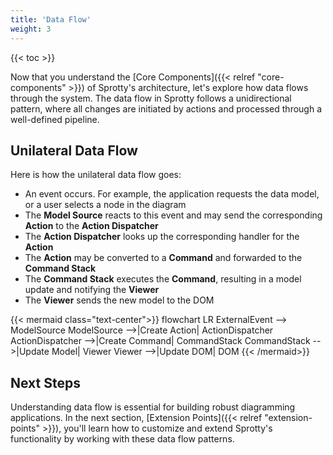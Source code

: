 ```yaml
---
title: 'Data Flow'
weight: 3
---
```


{{< toc >}}

Now that you understand the [Core Components]({{< relref "core-components" >}}) of Sprotty's architecture, let's explore how data flows through the system. The data flow in Sprotty follows a unidirectional pattern, where all changes are initiated by actions and processed through a well-defined pipeline.

## Unilateral Data Flow

Here is how the unilateral data flow goes:

- An event occurs. For example, the application requests the data model, or a user selects a node in the diagram
- The **Model Source** reacts to this event and may send the corresponding **Action** to the **Action Dispatcher**
- The **Action Dispatcher** looks up the corresponding handler for the **Action**
- The **Action** may be converted to a **Command** and forwarded to the **Command Stack**
- The **Command Stack** executes the **Command**, resulting in a model update and notifying the **Viewer**
- The **Viewer** sends the new model to the DOM

{{< mermaid class="text-center">}}
flowchart LR
    ExternalEvent --> ModelSource
    ModelSource -->|Create Action| ActionDispatcher
    ActionDispatcher -->|Create Command| CommandStack
    CommandStack -->|Update Model| Viewer
    Viewer -->|Update DOM| DOM
{{< /mermaid>}}

## Next Steps

Understanding data flow is essential for building robust diagramming applications. In the next section, [Extension Points]({{< relref "extension-points" >}}), you'll learn how to customize and extend Sprotty's functionality by working with these data flow patterns.
